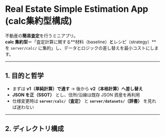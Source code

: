 # Real Estate Simple Estimation App (calc集約型構成)

不動産の**簡易査定**を行うミニアプリ。  
**calc 集約型**＝「査定計算に関する**材料（baseline）**と**レシピ（strategy）**を `server/calc/` に集約」し、データとロジックの差し替えを最小コストにします。

---

## 1. 目的と哲学

- まずは **v1（単純計算）で通す** → 後から **v2（本格計算）へ差し替え**  
- **JSON を正（SSOT）** とし、住所/沿線は既存 JSON 資産を再利用  
- 仕様変更時は **`server/calc/`（査定）** と **`server/datasets/`（辞書）** を見れば迷わない

---

## 2. ディレクトリ構成

